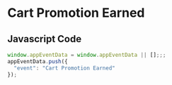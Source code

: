 # Cart Promotion Earned

### 

## Javascript Code
```js
window.appEventData = window.appEventData || [];;;
appEventData.push({
  "event": "Cart Promotion Earned"
});
```








